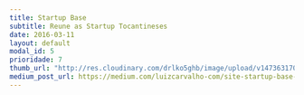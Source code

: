 ```yaml
---
title: Startup Base
subtitle: Reune as Startup Tocantineses
date: 2016-03-11
layout: default
modal_id: 5
prioridade: 7
thumb_url: "http://res.cloudinary.com/drlko5ghb/image/upload/v1473631709/vyrazv7fq2dzx3khqwyf.webp"
medium_post_url: https://medium.com/luizcarvalho-com/site-startup-base-startupto-57db037a862d
---
```

